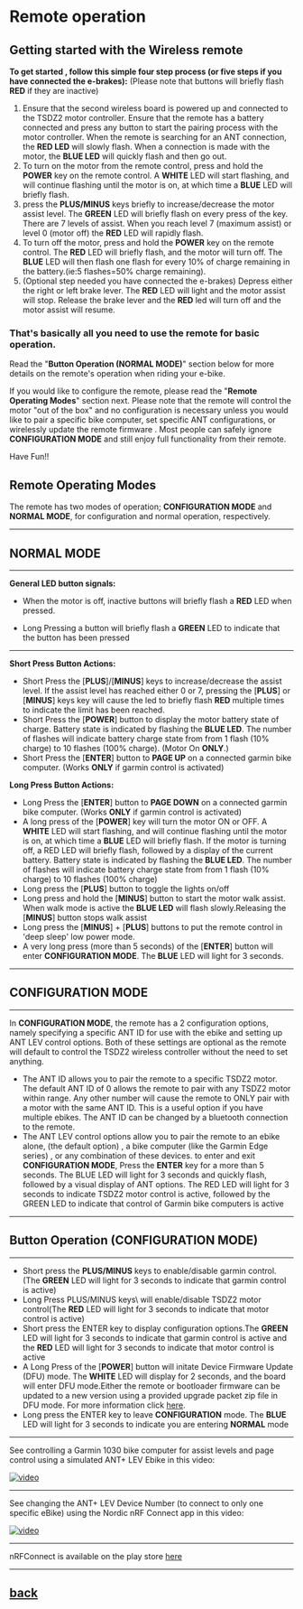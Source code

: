 # **Remote operation**
## Getting started with the Wireless remote 

**To get started , follow this simple four step process (or five steps if you have connected the e-brakes):**
(Please note that buttons will briefly flash **RED** if they are inactive)

1. Ensure that the second wireless board is powered up and connected to the TSDZ2 motor controller. Ensure that the remote has a battery connected and press any button to start the pairing process with the motor controller. When the remote is searching for an ANT connection, the **RED LED** will slowly flash. When a connection is made with the motor, the **BLUE LED** will quickly flash and then go out.
2. To turn on the motor from the remote control, press and hold the **POWER** key on the remote control. A  **WHITE** LED will start flashing, and will continue flashing until the motor is on, at which time a **BLUE** LED will briefly flash.
3. press the **PLUS/MINUS** keys briefly to increase/decrease the motor assist level. The **GREEN** LED will briefly flash on every press of the key. There are 7 levels of assist. When you reach level 7 (maximum assist) or level 0 (motor off) the **RED** LED will rapidly flash.
4. To turn off the motor, press and hold the **POWER** key on the remote control. The **RED** LED will briefly flash, and the motor will turn off. The **BLUE** LED will then flash one flash for every 10% of charge remaining in the battery.(ie:5 flashes=50% charge remaining). 
5. (Optional step needed you have connected the e-brakes) Depress either the right or left brake lever. The **RED** LED will light and the motor assist will stop. Release the brake lever and the **RED** led will turn off and the motor assist will resume.


### **That's basically all you need to use the remote for basic operation.**

Read the "**Button Operation (NORMAL MODE)**" section below for more details on the remote's operation when riding your e-bike.

If you would like to configure the remote, please read the "**Remote Operating Modes**" section next. Please note that the remote will control the motor "out of the box" and no configuration is necessary unless you would like to pair a specific bike computer, set specific ANT configurations, or wirelessly update the remote firmware . Most people can safely ignore **CONFIGURATION MODE** and still enjoy full functionality from their remote.

Have Fun!!

## Remote Operating Modes
The remote has two modes of operation; **CONFIGURATION MODE** and **NORMAL MODE**, for configuration and normal operation, respectively.

----

## NORMAL MODE

----

**General LED button signals:**

* When the motor is off, inactive buttons will briefly flash a **RED** LED when pressed.

* Long Pressing a button will briefly flash a **GREEN** LED to indicate that the button has been pressed
  
----
**Short Press Button Actions:**

* Short Press the [**PLUS**]/[**MINUS**] keys to increase/decrease the assist level. If the assist level has reached either 0 or 7, pressing the [**PLUS**] or [**MINUS**] keys key will cause the led to briefly flash **RED** multiple times to indicate the limit has been reached. 
* Short Press the [**POWER**] button to display the motor battery state of charge. Battery state is indicated by flashing the **BLUE LED**. The number of flashes will indicate battery charge state from from 1 flash (10% charge) to 10 flashes (100% charge). (Motor On **ONLY**.)  
 * Short Press the [**ENTER**] button to **PAGE UP** on a connected garmin bike computer. (Works **ONLY** if garmin control is activated)

**Long Press Button Actions:**

* Long Press the [**ENTER**] button to **PAGE DOWN** on a connected garmin bike computer. (Works **ONLY** if garmin control is activated)
* A long press of the [**POWER**] key will turn the motor ON or OFF.  A  **WHITE** LED will start flashing, and will continue flashing until the motor is on, at which time a **BLUE** LED will briefly flash. If the motor is turning off, a RED LED will briefly flash, followed by a display of the current battery. Battery state is indicated by flashing the **BLUE LED**. The number of flashes will indicate battery charge state from from 1 flash (10% charge) to 10 flashes (100% charge)
* Long press the [**PLUS**] button to toggle the lights on/off 
* Long press and hold the [**MINUS**] button to start the motor walk assist. When walk mode is active the **BLUE LED** will flash slowly.Releasing the [**MINUS**] button stops walk assist 
* Long press the [**MINUS**] + [**PLUS**] buttons to put the remote control in 'deep sleep' low power mode.
* A very long press (more than 5 seconds) of the [**ENTER**] button will enter **CONFIGURATION MODE**. The **BLUE** LED will light for 3 seconds.
  
----

## CONFIGURATION MODE

----
In **CONFIGURATION MODE**, the remote has a 2 configuration options, namely specifying a specific ANT ID for use with the ebike and setting up ANT LEV control options. Both of these settings are optional as the remote will default to control the TSDZ2 wireless controller without the need to set anything.

* The ANT ID allows you to pair the remote to a specific TSDZ2 motor. The default ANT ID of 0 allows the remote to pair with any TSDZ2 motor within range. Any other number will cause the remote to ONLY pair with a motor with the same ANT ID. This is a useful option if you have multiple ebikes. The ANT ID can be changed by a bluetooth connection to the remote.
* The ANT LEV control options allow you to pair the remote to an ebike alone, (the default option) , a bike computer (like the Garmin Edge series) , or any combination of these devices.
to enter and exit **CONFIGURATION MODE**, Press the **ENTER** key for a more than 5 seconds. The BLUE LED will light for 3 seconds and quickly flash, followed by a visual display of ANT  options. The RED LED will light for 3 seconds to indicate TSDZ2 motor control is active, followed by the GREEN LED to indicate that control of Garmin bike computers is active <br>

----

## Button Operation (CONFIGURATION MODE)

----

* Short press the **PLUS/MINUS** keys to enable/disable garmin control. (The **GREEN** LED will light for 3 seconds to indicate that garmin control is active)
* Long Press PLUS/MINUS keys\ will enable/disable TSDZ2 motor control(The **RED** LED will light for 3 seconds to indicate that motor control is active)
* Short press the ENTER key to display configuration options.The **GREEN** LED will light for 3 seconds to indicate that garmin control is active and the **RED** LED will light for 3 seconds to indicate that motor control is active
* A Long Press of the [**POWER**] button will initate Device Firmware Update (DFU) mode.  The **WHITE** LED will display for 2 seconds, and the board will enter DFU mode.Either the remote or bootloader firmware can be updated to a new version using a provided upgrade packet zip file in DFU mode. For more information click [here](dfu.md).
* Long press the ENTER key to leave **CONFIGURATION**  mode. The **BLUE** LED will light for 3 seconds to indicate you are entering **NORMAL** mode


----

See controlling a Garmin 1030 bike computer for assist levels and page control using a simulated ANT+ LEV Ebike in this video:

[![video](https://img.youtube.com/vi/s7URIMVzcwc/hqdefault.jpg)](https://www.youtube.com/watch?v=s7URIMVzcwc)

----

See changing the ANT+ LEV Device Number (to connect to only one specific eBike) using the Nordic nRF Connect app in this video:

[![video](https://img.youtube.com/vi/_ALauuDxZuQ/hqdefault.jpg)](https://youtu.be/_ALauuDxZuQ) 

----

nRFConnect is available on the play store [here](https://play.google.com/store/apps/details?id=no.nordicsemi.android.mcp&hl=en_CA&gl=US)

----
## [back](../README.md)